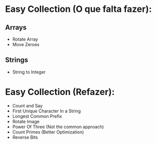 # Easy Collection (O que falta fazer):

## Arrays
* Rotate Array
* Move Zeroes

## Strings
* String to Integer

# Easy Collection (Refazer):
* Count and Say
* First Unique Character In a String
* Longest Common Prefix
* Rotate Image
* Power Of Three (Not the common approach)
* Count Primes (Better Optimization)
* Reverse Bits
